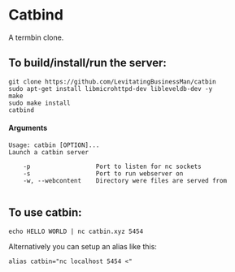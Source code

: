 # Catbind
A termbin clone.

## To build/install/run the server:
```SH
git clone https://github.com/LevitatingBusinessMan/catbin
sudo apt-get install libmicrohttpd-dev libleveldb-dev -y
make
sudo make install
catbind
```

#### Arguments
```
Usage: catbin [OPTION]...
Launch a catbin server

	-p					Port to listen for nc sockets
	-s					Port to run webserver on
	-w, --webcontent	Directory were files are served from


```

## To use catbin:
```SH
echo HELLO WORLD | nc catbin.xyz 5454
```
Alternatively you can setup an alias like this:
```SH
alias catbin="nc localhost 5454 <"
```
